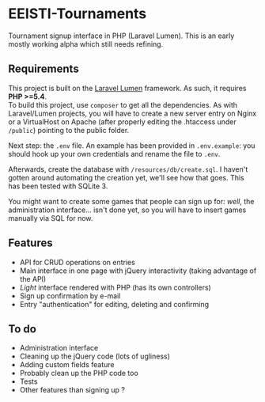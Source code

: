 # EEISTI-Tournaments
Tournament signup interface in PHP (Laravel Lumen). This is an early mostly working alpha which still needs refining.

## Requirements
This project is built on the [Laravel Lumen](http://lumen.laravel.com/) framework. As such, it requires **PHP >=5.4**.  
To build this project, use `composer` to get all the dependencies. As with Laravel/Lumen projects, you will have to create a new server entry on Nginx or a VirtualHost on Apache (after properly editing the .htaccess under `/public`) pointing to the public folder.  

Next step: the `.env` file. An example has been provided in `.env.example`: you should hook up your own credentials and rename the file to `.env`.  

Afterwards, create the database with `/resources/db/create.sql`. I haven't gotten around automating the creation yet, we'll see how that goes. This has been tested with SQLite 3.  

You might want to create some games that people can sign up for: *well*, the administration interface... isn't done yet, so you will have to insert games manually via SQL for now.

## Features

- API for CRUD operations on entries
- Main interface in one page with jQuery interactivity (taking advantage of the API)
- *Light* interface rendered with PHP (has its own controllers)
- Sign up confirmation by e-mail
- Entry "authentication" for editing, deleting and confirming

## To do

- Administration interface
- Cleaning up the jQuery code (lots of ugliness)
- Adding custom fields feature
- Probably clean up the PHP code too
- Tests
- Other features than signing up ?
